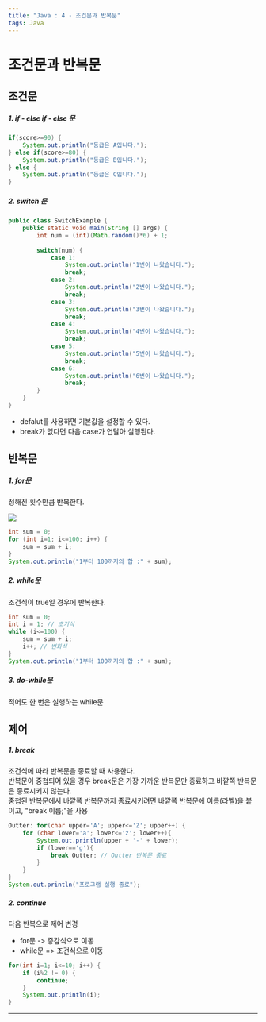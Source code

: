 ```yaml
---
title: "Java : 4 - 조건문과 반복문"
tags: Java
---
```






# 조건문과 반복문

## 조건문

##### 1. if - else if - else 문

```java
if(score>=90) {
    System.out.println("등급은 A입니다.");
} else if(score>=80) {
    System.out.println("등급은 B입니다.");
} else {
    System.out.println("등급은 C입니다.");
}
```

##### 2. switch 문

```java
public class SwitchExample {
    public static void main(String [] args) {
        int num = (int)(Math.random()*6) + 1;
        
        switch(num) {
            case 1:
                System.out.println("1번이 나왔습니다.");
                break;
            case 2:
                System.out.println("2번이 나왔습니다.");
                break;
            case 3:
                System.out.println("3번이 나왔습니다.");
                break;
            case 4:
                System.out.println("4번이 나왔습니다.");
                break;
            case 5:
                System.out.println("5번이 나왔습니다.");
                break;
            case 6:
                System.out.println("6번이 나왔습니다.");
                break;
        }
    }
}
```

- defalut를 사용하면 기본값을 설정할 수 있다.
- break가 없다면 다음 case가 연달아 실행된다. 

## 반복문

##### 1. for문

정해진 횟수만큼 반복한다.

![](https://blog.kakaocdn.net/dn/vaTGs/btqDml1xkbd/JQoU94xxMaV0N4gI5HK9g1/img.png)

```java
int sum = 0;
for (int i=1; i<=100; i++) {
	sum = sum + i;
}
System.out.println("1부터 100까지의 합 :" + sum);
```



##### 2. while문

조건식이 true일 경우에 반복한다.

```java
int sum = 0;
int i = 1; // 초기식
while (i<=100) {
    sum = sum + i;
    i++; // 변화식
}
System.out.println("1부터 100까지의 합 :" + sum);
```

##### 3. do-while문

적어도 한 번은 실행하는 while문



## 제어

##### 1. break

조건식에 따라 반복문을 종료할 때 사용한다.<br>반복문이 중첩되어 있을 경우 break문은 가장 가까운 반복문만 종료하고 바깥쪽 반복문은 종료시키지 않는다.<br>중첩된 반복문에서 바깥쪽 반복문까지 종료시키려면 바깥쪽 반복문에 이름(라벨)을 붙이고,  "break 이름;"을 사용

```java
Outter: for(char upper='A'; upper<='Z'; upper++) {
    for (char lower='a'; lower<='z'; lower++){
        System.out.println(upper + '-' + lower);
        if (lower=='g'){
            break Outter; // Outter 반복문 종료
        }
    }
}
System.out.println("프로그램 실행 종료");
```



##### 2. continue

다음 반복으로 제어 변경

- for문 -> 증감식으로 이동
- while문 => 조건식으로 이동

```java
for(int i=1; i<=10; i++) {
    if (i%2 != 0) {
        continue;
    }
    System.out.println(i);
}
```

---
